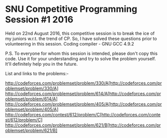 # SNU Competitive Programming Session #1 2016
Held on 22nd August 2016, this competitive session is to break the ice of my juniors w.r.t. the trend of CP.
So, I have solved these questions prior to volunteering in this session.
Coding compiler - GNU GCC 4.9.2


P.S. To everyone for whom this session is intended, please don't copy this code. Use it for your understanding and try to solve the problem yourself. It'll definitely help you in the future.

List and links to the problems:-

http://codeforces.com/problemset/problem/330/A[http://codeforces.com/problemset/problem/330/A]
http://codeforces.com/problemset/problem/614/A[http://codeforces.com/problemset/problem/614/A]
http://codeforces.com/problemset/problem/405/A[http://codeforces.com/problemset/problem/405/A]
http://codeforces.com/contest/612/problem/C[http://codeforces.com/contest/612/problem/C]
http://codeforces.com/problemset/problem/621/B[http://codeforces.com/problemset/problem/621/B]
